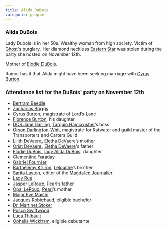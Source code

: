 ```yaml
---
title: Alida DuBois
categoris: people
---
```


### Alida DuBois

Lady Dubois is in her 50s. Wealthy woman from high society. Victim of [Ghost](Ghost)'s burglary. Her diamond neckless [Eastern Star](EasternStar) was stolen during the party she hosted on November 12th.

Mother of [Elodie DuBois](ElodieDuBois).

Rumor has it that Alida might have been seeking marriage with [Cyrus Burton](CyrusBurton).

### Attendance list for the DuBois' party on November 12th

- [Bertram Beedle](BertramBeedle)
- [Zacharias Briggs](ZachariasBriggs)
- [Cyrus Burton](CyrusBurton), magistrate of Lord’s Lane
- [Florence Burton](FlorenceBurton), his daughter
- [DCS Jane Darling](JaneDarling), [Tarquin Hamcrusher](TarquinHamcrusher)’s boss
- [Orson Darlington-Whit](OrsonDarlingtonWhit), magistrate for Ratwater and guild master of the Transporters and Carters Guild
- [Lilith DeVaere](LilithDeVaere), [Eletha DeVaere](ElethaDeVaere)’s mother
- [Orist DeVaere](OristDeVaere), [Eletha DeVaere](ElethaDeVaere)'s father
- [Elodie DuBois](ElodieDuBois), [lady Alida DuBois](AlidaDuBois)’ daughter
- [Clementine Faraday](ClementineFaraday)
- [Gabriel Fournier](GabrielFournier)
- [Barthélémy Kairon](BarthelemyKairon), [Lelouche](Lelouche)’s brother
- [Sarita Layton](SaritaLayton), editor of the [Magdalen Journalier](MagdalenJournalier)
- [Lady Rue](LadyRue)
- [Jasper LeRoux](JasperLeRoux), [Pearl](Pearl)’s father
- [Opal LeRoux](OpalLeRoux), [Pearl](Pearl)’s mother
- [Major Eve Martin](EveMartin)
- [Jacques Robichaud](JacquesRobichaud), eligible bachelor
- [Dr. Martinet Stoker](MartinetStoker)
- [Posco Swiftwood](PoscoSwiftwood)
- [Luca Thibault](LucaThibault)
- [Ophelia Wickham](OpheliaWickham), eligible debutante

